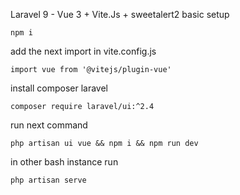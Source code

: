 Laravel 9 - Vue 3 + Vite.Js + sweetalert2 basic setup

`npm i`

add the next import in vite.config.js

`import vue from '@vitejs/plugin-vue'`

install composer laravel 

`composer require laravel/ui:^2.4`

run next command

`php artisan ui vue && npm i && npm run dev `

in other bash instance run

`php artisan serve`
